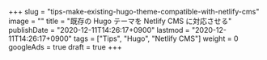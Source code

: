 +++
slug = "tips-make-existing-hugo-theme-compatible-with-netlify-cms"
image = ""
title = "既存の Hugo テーマを Netlify CMS に対応させる"
publishDate = "2020-12-11T14:26:17+0900"
lastmod = "2020-12-11T14:26:17+0900"
tags = ["Tips", "Hugo", "Netlify CMS"]
weight = 0
googleAds = true
draft = true
+++